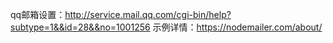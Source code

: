 qq邮箱设置：http://service.mail.qq.com/cgi-bin/help?subtype=1&&id=28&&no=1001256
示例详情：https://nodemailer.com/about/
